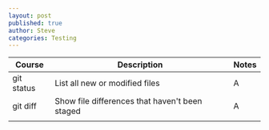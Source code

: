 ```yaml
---
layout: post
published: true
author: Steve
categories: Testing
---
```


| Course | Description | Notes |  
| ---    | ---         | ---   | 
| git status | List all new or modified files | A |  
| git diff | Show file differences that haven't been staged | A | 
| | | | 

